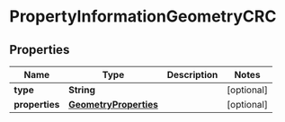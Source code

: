 

# PropertyInformationGeometryCRC


## Properties

Name | Type | Description | Notes
------------ | ------------- | ------------- | -------------
**type** | **String** |  |  [optional]
**properties** | [**GeometryProperties**](GeometryProperties.md) |  |  [optional]




